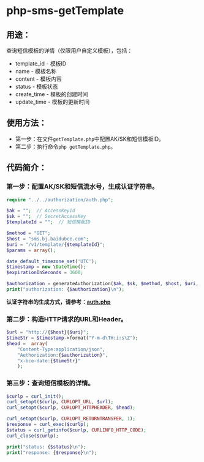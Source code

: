 # php-sms-getTemplate

## 用途：

查询短信模板的详情（仅限用户自定义模板），包括：

* template_id - 模板ID
* name - 模板名称
* content - 模板内容
* status - 模板状态
* create_time - 模板的创建时间
* update_time - 模板的更新时间

## 使用方法：

* 第一步：在文件`getTemplate.php`中配置AK/SK和短信模板ID。
* 第二步：执行命令`php getTemplate.php`。

## 代码简介：

### 第一步：配置AK/SK和短信流水号，生成认证字符串。

```php
require "../../authorization/auth.php";

$ak = "";  // AccessKeyId
$sk = "";  // SecretAccessKey
$templateId = "";  // 短信模板ID

$method = "GET";
$host = "sms.bj.baidubce.com";
$uri = "/v1/template/{$templateId}";
$params = array();

date_default_timezone_set('UTC');
$timestamp = new \DateTime();
$expirationInSeconds = 3600;

$authorization = generateAuthorization($ak, $sk, $method, $host, $uri, $params, $timestamp, $expirationInSeconds);
print("authorization: {$authorization}\n");
```

**认证字符串的生成方式，请参考：[auth.php](../../authorization/auth.php)**

### 第二步：构造HTTP请求的URL和Header。

```php
$url = "http://{$host}{$uri}";
$timeStr = $timestamp->format("Y-m-d\TH:i:s\Z");
$head =  array(
    "Content-Type:application/json",
    "Authorization:{$authorization}",
    "x-bce-date:{$timeStr}"
    );
```

### 第三步：查询短信模板的详情。

```php
$curlp = curl_init();
curl_setopt($curlp, CURLOPT_URL, $url);
curl_setopt($curlp, CURLOPT_HTTPHEADER, $head);

curl_setopt($curlp, CURLOPT_RETURNTRANSFER, 1);
$response = curl_exec($curlp);
$status = curl_getinfo($curlp, CURLINFO_HTTP_CODE);
curl_close($curlp);

print("status: {$status}\n");
print("response: {$response}\n");
```